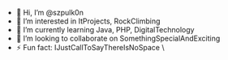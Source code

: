 - 👋 Hi, I’m @szpulk0n
- 👀 I’m interested in ItProjects, RockClimbing 
- 🌱 I’m currently learning Java, PHP, DigitalTechnology
- 💞️ I’m looking to collaborate on SomethingSpecialAndExciting
- ⚡ Fun fact: IJustCallToSayThereIsNoSpace
\
